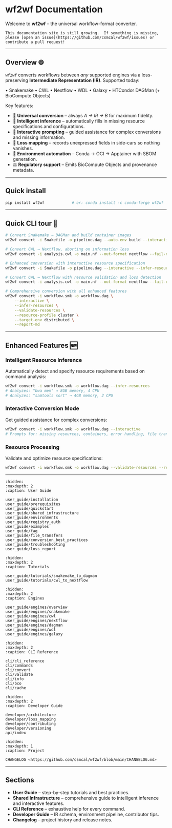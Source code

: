 # wf2wf Documentation

Welcome to **wf2wf** – the universal workflow-format converter.

```{admonition} Docs in progress
This documentation site is still growing.  If something is missing, please [open an issue](https://github.com/csmcal/wf2wf/issues) or contribute a pull request!
```

---

## Overview 🌐

`wf2wf` converts workflows between *any* supported engines via a loss-preserving **Intermediate Representation (IR)**.  Supported today:

• Snakemake • CWL • Nextflow • WDL • Galaxy • HTCondor DAGMan (+ BioCompute Objects)

Key features:

* 🔄 **Universal conversion** – always *A → IR → B* for maximum fidelity.
* 🧠 **Intelligent inference** – automatically fills in missing resource specifications and configurations.
* 💬 **Interactive prompting** – guided assistance for complex conversions and missing information.
* 🧬 **Loss mapping** – records unexpressed fields in side-cars so nothing vanishes.
* 🐳 **Environment automation** – Conda → OCI → Apptainer with SBOM generation.
* ⚖ **Regulatory support** – Emits BioCompute Objects and provenance metadata.

---

## Quick install

```bash
pip install wf2wf            # or: conda install -c conda-forge wf2wf
```

---

## Quick CLI tour 🚀

```bash
# Convert Snakemake → DAGMan and build container images
wf2wf convert -i Snakefile -o pipeline.dag --auto-env build --interactive

# Convert CWL → Nextflow, aborting on information loss
wf2wf convert -i analysis.cwl -o main.nf --out-format nextflow --fail-on-loss

# Enhanced conversion with interactive resource specification
wf2wf convert -i Snakefile -o pipeline.dag --interactive --infer-resources

# Convert CWL → Nextflow with resource validation and loss detection
wf2wf convert -i analysis.cwl -o main.nf --out-format nextflow --fail-on-loss --validate-resources

# Comprehensive conversion with all enhanced features
wf2wf convert -i workflow.smk -o workflow.dag \
    --interactive \
    --infer-resources \
    --validate-resources \
    --resource-profile cluster \
    --target-env distributed \
    --report-md
```

---

## Enhanced Features 🆕

### Intelligent Resource Inference
Automatically detect and specify resource requirements based on command analysis:
```bash
wf2wf convert -i workflow.smk -o workflow.dag --infer-resources
# Analyzes: "bwa mem" → 8GB memory, 4 CPU
# Analyzes: "samtools sort" → 4GB memory, 2 CPU
```

### Interactive Conversion Mode
Get guided assistance for complex conversions:
```bash
wf2wf convert -i workflow.smk -o workflow.dag --interactive
# Prompts for: missing resources, containers, error handling, file transfers
```

### Resource Processing
Validate and optimize resource specifications:
```bash
wf2wf convert -i workflow.smk -o workflow.dag --validate-resources --resource-profile cluster
```

---

```{toctree}
:hidden:
:maxdepth: 2
:caption: User Guide

user_guide/installation
user_guide/prerequisites
user_guide/quickstart
user_guide/shared_infrastructure
user_guide/environments
user_guide/registry_auth
user_guide/examples
user_guide/faq
user_guide/file_transfers
user_guide/conversion_best_practices
user_guide/troubleshooting
user_guide/loss_report
```

```{toctree}
:hidden:
:maxdepth: 2
:caption: Tutorials

user_guide/tutorials/snakemake_to_dagman
user_guide/tutorials/cwl_to_nextflow
```

```{toctree}
:hidden:
:maxdepth: 2
:caption: Engines

user_guide/engines/overview
user_guide/engines/snakemake
user_guide/engines/cwl
user_guide/engines/nextflow
user_guide/engines/dagman
user_guide/engines/wdl
user_guide/engines/galaxy
```

```{toctree}
:hidden:
:maxdepth: 2
:caption: CLI Reference

cli/cli_reference
cli/commands
cli/convert
cli/validate
cli/info
cli/bco
cli/cache
```

```{toctree}
:hidden:
:maxdepth: 2
:caption: Developer Guide

developer/architecture
developer/loss_mapping
developer/contributing
developer/versioning
api/index
```

```{toctree}
:hidden:
:maxdepth: 1
:caption: Project

CHANGELOG <https://github.com/csmcal/wf2wf/blob/main/CHANGELOG.md>
```

---

## Sections

* **User Guide** – step-by-step tutorials and best practices.
* **Shared Infrastructure** – comprehensive guide to intelligent inference and interactive features.
* **CLI Reference** – exhaustive help for every command.
* **Developer Guide** – IR schema, environment pipeline, contributor tips.
* **Changelog** – project history and release notes.

